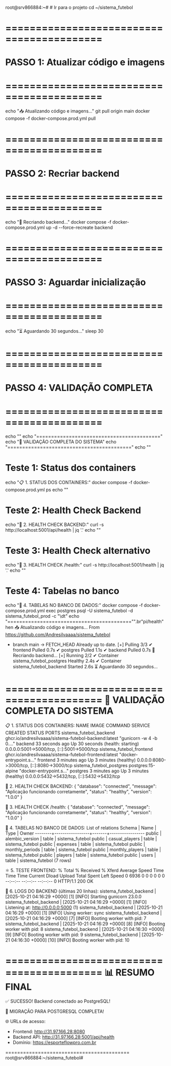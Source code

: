 root@srv866884:~# # Ir para o projeto
cd ~/sistema_futebol

# ==========================================
# PASSO 1: Atualizar código e imagens
# ==========================================
echo "📥 Atualizando código e imagens..."
git pull origin main
docker compose -f docker-compose.prod.yml pull

# ==========================================
# PASSO 2: Recriar backend
# ==========================================
echo "🔄 Recriando backend..."
docker compose -f docker-compose.prod.yml up -d --force-recreate backend

# ==========================================
# PASSO 3: Aguardar inicialização
# ==========================================
echo "⏳ Aguardando 30 segundos..."
sleep 30

# ==========================================
# PASSO 4: VALIDAÇÃO COMPLETA
# ==========================================
echo ""
echo "=========================================="
echo "🧪 VALIDAÇÃO COMPLETA DO SISTEMA"
echo "=========================================="
echo ""

# Teste 1: Status dos containers
echo "📋 1. STATUS DOS CONTAINERS:"
docker compose -f docker-compose.prod.yml ps
echo ""

# Teste 2: Health Check Backend
echo "🔧 2. HEALTH CHECK BACKEND:"
curl -s http://localhost:5001/api/health | jq '.'
echo ""

# Teste 3: Health Check alternativo
echo "🔧 3. HEALTH CHECK /health:"
curl -s http://localhost:5001/health | jq '.'
echo ""

# Teste 4: Tabelas no banco
echo "💾 4. TABELAS NO BANCO DE DADOS:"
docker compose -f docker-compose.prod.yml exec postgres psql -U sistema_futebol -d sistema_futebol_prod -c "\dt"
echo "=========================================="".br"pi/health"hen
📥 Atualizando código e imagens...
From https://github.com/Andresilvaaaa/sistema_futebol
 * branch            main       -> FETCH_HEAD
Already up to date.
[+] Pulling 3/3
 ✔ frontend Pulled                                                                               0.7s
 ✔ postgres Pulled                                                                               1.1s
 ✔ backend Pulled                                                                                0.7s
🔄 Recriando backend...
[+] Running 2/2
 ✔ Container sistema_futebol_postgres  Healthy                                                   2.4s
 ✔ Container sistema_futebol_backend   Started                                                   2.6s
⏳ Aguardando 30 segundos...

==========================================
🧪 VALIDAÇÃO COMPLETA DO SISTEMA
==========================================

📋 1. STATUS DOS CONTAINERS:
NAME                       IMAGE                                                   COMMAND                  SERVICE    CREATED          STATUS                             PORTS
sistema_futebol_backend    ghcr.io/andresilvaaaa/sistema-futebol-backend:latest    "gunicorn -w 4 -b 0.…"   backend    33 seconds ago   Up 30 seconds (health: starting)   0.0.0.0:5001->5000/tcp, [::]:5001->5000/tcp
sistema_futebol_frontend   ghcr.io/andresilvaaaa/sistema-futebol-frontend:latest   "docker-entrypoint.s…"   frontend   3 minutes ago    Up 3 minutes (healthy)             0.0.0.0:8080->3000/tcp, [::]:8080->3000/tcp
sistema_futebol_postgres   postgres:15-alpine                                      "docker-entrypoint.s…"   postgres   3 minutes ago    Up 3 minutes (healthy)             0.0.0.0:5432->5432/tcp, [::]:5432->5432/tcp

🔧 2. HEALTH CHECK BACKEND:
{
  "database": "connected",
  "message": "Aplicação funcionando corretamente",
  "status": "healthy",
  "version": "1.0.0"
}

🔧 3. HEALTH CHECK /health:
{
  "database": "connected",
  "message": "Aplicação funcionando corretamente",
  "status": "healthy",
  "version": "1.0.0"
}

💾 4. TABELAS NO BANCO DE DADOS:
                 List of relations
 Schema |      Name       | Type  |      Owner
--------+-----------------+-------+-----------------
 public | alembic_version | table | sistema_futebol
 public | casual_players  | table | sistema_futebol
 public | expenses        | table | sistema_futebol
 public | monthly_periods | table | sistema_futebol
 public | monthly_players | table | sistema_futebol
 public | players         | table | sistema_futebol
 public | users           | table | sistema_futebol
(7 rows)


⚛️  5. TESTE FRONTEND:
  % Total    % Received % Xferd  Average Speed   Time    Time     Time  Current
                                 Dload  Upload   Total   Spent    Left  Speed
  0  6936    0     0    0     0      0      0 --:--:-- --:--:-- --:--:--     0
HTTP/1.1 200 OK

📝 6. LOGS DO BACKEND (últimas 20 linhas):
sistema_futebol_backend  | [2025-10-21 04:16:29 +0000] [1] [INFO] Starting gunicorn 23.0.0
sistema_futebol_backend  | [2025-10-21 04:16:29 +0000] [1] [INFO] Listening at: http://0.0.0.0:5000 (1)
sistema_futebol_backend  | [2025-10-21 04:16:29 +0000] [1] [INFO] Using worker: sync
sistema_futebol_backend  | [2025-10-21 04:16:29 +0000] [7] [INFO] Booting worker with pid: 7
sistema_futebol_backend  | [2025-10-21 04:16:29 +0000] [8] [INFO] Booting worker with pid: 8
sistema_futebol_backend  | [2025-10-21 04:16:30 +0000] [9] [INFO] Booting worker with pid: 9
sistema_futebol_backend  | [2025-10-21 04:16:30 +0000] [10] [INFO] Booting worker with pid: 10

==========================================
📊 RESUMO FINAL
==========================================

✅ SUCESSO! Backend conectado ao PostgreSQL!

🎉 MIGRAÇÃO PARA POSTGRESQL COMPLETA!

🌐 URLs de acesso:
   - Frontend: http://31.97.166.28:8080
   - Backend API: http://31.97.166.28:5001/api/health
   - Domínio: https://esporteflowpro.com.br

==========================================
root@srv866884:~/sistema_futebol#


